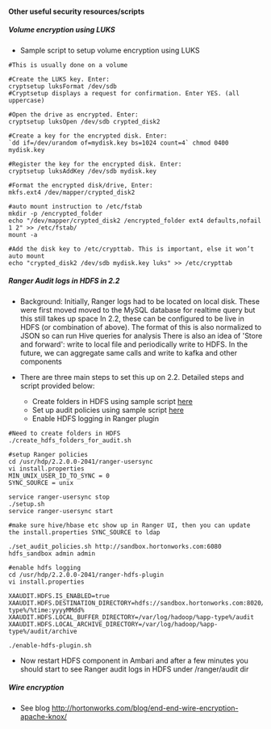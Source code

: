 #### Other useful security resources/scripts

##### Volume encryption using LUKS 

- Sample script to setup volume encryption using LUKS 
```
#This is usually done on a volume

#Create the LUKS key. Enter: 
cryptsetup luksFormat /dev/sdb
#Cryptsetup displays a request for confirmation. Enter YES. (all uppercase)

#Open the drive as encrypted. Enter:
cryptsetup luksOpen /dev/sdb crypted_disk2

#Create a key for the encrypted disk. Enter:
`dd if=/dev/urandom of=mydisk.key bs=1024 count=4` chmod 0400 mydisk.key

#Register the key for the encrypted disk. Enter:
cryptsetup luksAddKey /dev/sdb mydisk.key

#Format the encrypted disk/drive, Enter:
mkfs.ext4 /dev/mapper/crypted_disk2    

#auto mount instruction to /etc/fstab
mkdir -p /encrypted_folder
echo "/dev/mapper/crypted_disk2 /encrypted_folder ext4 defaults,nofail 1 2" >> /etc/fstab/ 
mount -a

#Add the disk key to /etc/crypttab. This is important, else it won’t auto mount
echo "crypted_disk2 /dev/sdb mydisk.key luks" >> /etc/crypttab
```


##### Ranger Audit logs in HDFS in 2.2

- Background: Initially, Ranger logs had to be located on local disk. These were first moved moved to the MySQL database for realtime query but this still takes up space
In 2.2, these can be configured to be live in HDFS (or combination of above). The format of this is also normalized to JSON so can run Hive queries for analysis
There is also an idea of 'Store and forward': write to local file and periodically write to HDFS. In the future, we can aggregate same calls and write to kafka and other components

- There are three main steps to set this up on 2.2. Detailed steps and script provided below:
  - Create folders in HDFS using sample script [here](https://github.com/abajwa-hw/security-workshops/blob/master/scripts/create_hdfs_folders_for_audit.sh)
  - Set up audit policies using sample script [here](https://github.com/abajwa-hw/security-workshops/blob/master/scripts/set_audit_policies.sh)
  - Enable HDFS logging in Ranger plugin
  
```
#Need to create folders in HDFS 
./create_hdfs_folders_for_audit.sh

#setup Ranger policies
cd /usr/hdp/2.2.0.0-2041/ranger-usersync
vi install.properties
MIN_UNIX_USER_ID_TO_SYNC = 0
SYNC_SOURCE = unix

service ranger-usersync stop
./setup.sh
service ranger-usersync start

#make sure hive/hbase etc show up in Ranger UI, then you can update the install.properties SYNC_SOURCE to ldap

./set_audit_policies.sh http://sandbox.hortonworks.com:6080 hdfs_sandbox admin admin

#enable hdfs logging
cd /usr/hdp/2.2.0.0-2041/ranger-hdfs-plugin
vi install.properties

XAAUDIT.HDFS.IS_ENABLED=true
XAAUDIT.HDFS.DESTINATION_DIRECTORY=hdfs://sandbox.hortonworks.com:8020/ranger/audit/%app-type%/%time:yyyyMMdd%
XAAUDIT.HDFS.LOCAL_BUFFER_DIRECTORY=/var/log/hadoop/%app-type%/audit
XAAUDIT.HDFS.LOCAL_ARCHIVE_DIRECTORY=/var/log/hadoop/%app-type%/audit/archive

./enable-hdfs-plugin.sh
```

- Now restart HDFS component in Ambari and after a few minutes you should start to see Ranger audit logs in HDFS under /ranger/audit dir

##### Wire encryption

- See blog http://hortonworks.com/blog/end-end-wire-encryption-apache-knox/
